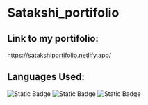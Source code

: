 # Satakshi_portifolio

## Link to my portifolio:
https://satakshiportifolio.netlify.app/

## Languages Used:
![Static Badge](https://img.shields.io/badge/HTML-pink)
![Static Badge](https://img.shields.io/badge/Javascript-yellow)
![Static Badge](https://img.shields.io/badge/CSS-purple)

